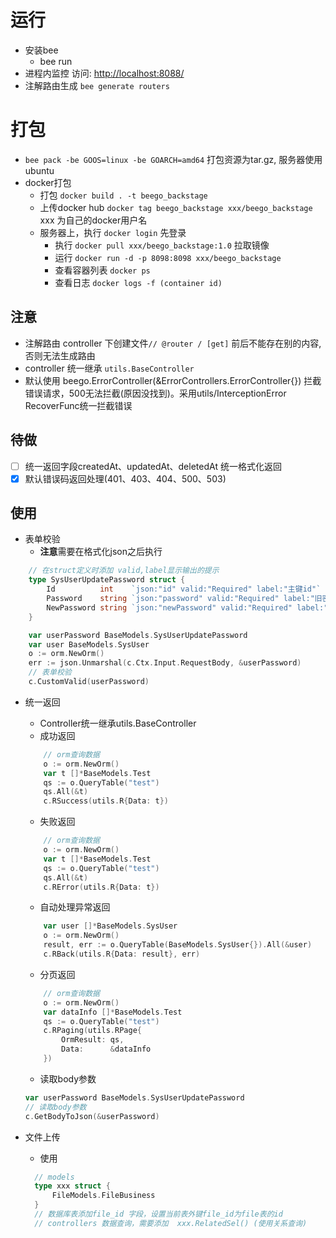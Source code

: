 # 运行
- 安装bee
  - bee run
- 进程内监控 访问: [http://localhost:8088/](http://localhost:8088/)
- 注解路由生成 `bee generate routers`
# 打包
- `bee pack -be GOOS=linux -be GOARCH=amd64` 打包资源为tar.gz, 服务器使用ubuntu
- docker打包
  - 打包 `docker build . -t beego_backstage` 
  - 上传docker hub `docker tag beego_backstage xxx/beego_backstage` xxx 为自己的docker用户名
  - 服务器上，执行 `docker login` 先登录
    - 执行 `docker pull xxx/beego_backstage:1.0` 拉取镜像
    - 运行 `docker run -d -p 8098:8098 xxx/beego_backstage`
    - 查看容器列表 `docker ps`
    - 查看日志 `docker logs -f (container id)`
## 注意

- 注解路由 controller 下创建文件`// @router / [get]` 前后不能存在别的内容,否则无法生成路由
- controller 统一继承 `utils.BaseController`
- 默认使用 beego.ErrorController(&ErrorControllers.ErrorController{}) 拦截错误请求，500无法拦截(原因没找到)。采用utils/InterceptionError RecoverFunc统一拦截错误
## 待做
- [ ] 统一返回字段createdAt、updatedAt、deletedAt 统一格式化返回
- [x] 默认错误码返回处理(401、403、404、500、503)
## 使用
- 表单校验
  - **注意**需要在格式化json之后执行

```go
    // 在struct定义时添加 valid,label显示输出的提示
    type SysUserUpdatePassword struct {
        Id          int    `json:"id" valid:"Required" label:"主键id"`
        Password    string `json:"password" valid:"Required" label:"旧密码"`
        NewPassword string `json:"newPassword" valid:"Required" label:"新密码"`
    }
```

```go
	var userPassword BaseModels.SysUserUpdatePassword
	var user BaseModels.SysUser
	o := orm.NewOrm()
	err := json.Unmarshal(c.Ctx.Input.RequestBody, &userPassword)
	// 表单校验
	c.CustomValid(userPassword)
```

- 统一返回
  - Controller统一继承utils.BaseController
  - 成功返回
  ```go
      // orm查询数据
      o := orm.NewOrm()
      var t []*BaseModels.Test
      qs := o.QueryTable("test")
      qs.All(&t)
      c.RSuccess(utils.R{Data: t})
  ```
  - 失败返回

  ```go
      // orm查询数据
      o := orm.NewOrm()
      var t []*BaseModels.Test
      qs := o.QueryTable("test")
      qs.All(&t)
      c.RError(utils.R{Data: t})
  ```

  - 自动处理异常返回

  ```go
      var user []*BaseModels.SysUser
      o := orm.NewOrm()
      result, err := o.QueryTable(BaseModels.SysUser{}).All(&user)
      c.RBack(utils.R{Data: result}, err)
  ```

  - 分页返回

  ```go
      // orm查询数据
      o := orm.NewOrm()
      var dataInfo []*BaseModels.Test
      qs := o.QueryTable("test")
      c.RPaging(utils.RPage{
          OrmResult: qs,
          Data:      &dataInfo
      })
  ```

  - 读取body参数
  ```go
  var userPassword BaseModels.SysUserUpdatePassword
  // 读取body参数
  c.GetBodyToJson(&userPassword)
  ```
- 文件上传
  - 使用
  ```go
    // models
    type xxx struct {
        FileModels.FileBusiness
    }
    // 数据库表添加file_id 字段，设置当前表外键file_id为file表的id
    // controllers 数据查询，需要添加  xxx.RelatedSel() (使用关系查询)
  ```